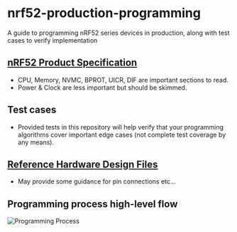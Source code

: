 # nrf52-production-programming
A guide to programming nRF52 series devices in production, along with test cases to verify implementation

## [nRF52 Product Specification](https://infocenter.nordicsemi.com/topic/com.nordic.infocenter.nrf52/dita/nrf52/chips/nrf52832_ps.html?cp=1_3_0)
*  CPU, Memory, NVMC, BPROT, UICR, DIF are important sections to read.
*  Power & Clock are less important but should be skimmed.

## Test cases
*  Provided tests in this repository will help verify that your programming algorithms cover important edge cases (not complete test coverage by any means).

## [Reference Hardware Design Files](http://www.nordicsemi.com/eng/nordic/download_resource/50980/3/35868157)
*  May provide some guidance for pin connections etc...

## Programming process high-level flow
![Programming Process](https://github.com/NordicSemiconductor/nrf52-production-programming/blob/master/resources/programming_process.png)
